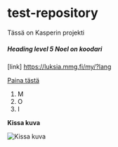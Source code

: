 # test-repository
Tässä on Kasperin projekti
##### Heading level 5 Noel on koodari
[link] https://luksia.mmg.fi/my/?lang

<a href="https://www.example.com/my great page"> Paina tästä</a>

<ol>
  <li>M</li>
  <li>O</li>
  <li>I</li>
</ol>

**Kissa kuva**

![Kissa kuva](https://www.bing.com/images/search?view=detailV2&ccid=M%2blaQQL9&id=BE505071BB886BF12936B418E8A6706108EFF372&thid=OIP.M-laQQL9xi1pvT4rqmEh6gHaEL&mediaurl=https%3a%2f%2f3.bp.blogspot.com%2f-JseOyAZ2lwU%2fW0XBShiq_pI%2fAAAAAAAANaE%2fzjv3RtAqZpo9nNsVOxRC5MJqGysNkcuuACKgBGAs%2fs1600%2f20180623_103735.jpg&cdnurl=https%3a%2f%2fth.bing.com%2fth%2fid%2fR.33e95a4102fdc62d69bd3e2baa6121ea%3frik%3dcvPvCGFwpugYtA%26pid%3dImgRaw%26r%3d0&exph=902&expw=1600&q=kissa&simid=608039070474203072&FORM=IRPRST&ck=0C05B7F7E8EC85953525474EB9DBF33D&selectedIndex=7&ajaxhist=0&ajaxserp=0)
